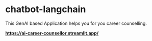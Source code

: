 # chatbot-langchain
This GenAI based Application helps you for you career counselling.

**https://ai-career-counsellor.streamlit.app/**
